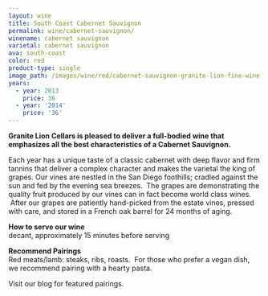 ```yaml
---
layout: wine
title: South Coast Cabernet Sauvignon
permalink: wine/cabernet-sauvignon/
winename: cabernet sauvignon
varietal: cabernet sauvignon
ava: south-coast
color: red
product-type: single
image_path: /images/wine/red/cabernet-sauvignon-granite-lion-fine-wine.jpg
years:
  - year: 2013
    price: 36
  - year: '2014'
    price: '36'
---
```



**Granite Lion Cellars is pleased to deliver a full-bodied wine that emphasizes all the best characteristics of a Cabernet Sauvignon.**

Each year has a unique taste of a classic cabernet with deep flavor and firm tannins that deliver a complex character and makes the varietal the king of grapes. Our vines are nestled in the San Diego foothills; cradled against the sun and fed by the evening sea breezes. &nbsp;The grapes are demonstrating the quality fruit produced by our vines can in fact become world class wines. &nbsp;After our grapes are patiently hand-picked from the estate vines, pressed with care, and stored in a French oak barrel for 24 months of aging.

**How to serve our wine**<br>decant, approximately 15 minutes before serving

**Recommend Pairings**<br>Red meats/lamb: steaks, ribs, roasts. &nbsp;For those who prefer a vegan dish, we recommend pairing with a hearty pasta.

Visit our blog for featured pairings.